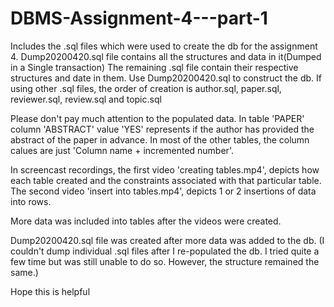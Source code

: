 # DBMS-Assignment-4---part-1
Includes the .sql files which were used to create the db for the assignment 4.
Dump20200420.sql file contains all the structures and data in it(Dumped in a Single transaction)
The remaining .sql file contain their respective structures and date in them. 
Use Dump20200420.sql to construct the db.
If using other .sql files, the order of creation is author.sql, paper.sql, reviewer.sql, review.sql and topic.sql

Please don't pay much attention to the populated data. 
In table 'PAPER' column 'ABSTRACT' value 'YES' represents if the author has provided the abstract of the paper in advance.
In most of the other tables, the column calues are just 'Column name + incremented number'.

In screencast recordings, the first video 'creating tables.mp4', depicts how each table created and the constraints associated with that particular table.
The second video 'insert into tables.mp4', depicts 1 or 2 insertions of data into rows.

More data was included into tables after the videos were created.

Dump20200420.sql file was created after more data was added to the db. (I couldn't dump individual .sql files after I re-populated the db. I tried quite a few time but was still unable to do so. However, the structure remained the same.)

Hope this is helpful
